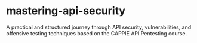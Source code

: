 # mastering-api-security
A practical and structured journey through API security, vulnerabilities, and offensive testing techniques based on the CAPPIE API Pentesting course.
